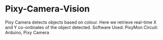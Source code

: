 # Pixy-Camera-Vision
Pixy Camera detects objects based on colour. 
Here we retrieve real-time X and Y co-ordinates of the object detected.
Software Used: PixyMon
Circuit: Arduino, Pixy Camera
